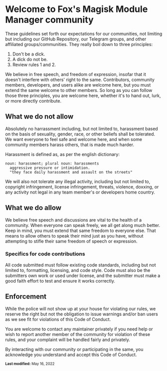 # Welcome to Fox's Magisk Module Manager community

These guidelines set forth our expectations for our communities, not limiting but including our GitHub Repository, our Telegram groups, and other affiliated groups/communities. They really boil down to three principles:

1) Don't be a dick.
2) A dick do not be.
3) Review rules 1 and 2.

We believe in free speech, and freedom of expression, insofar that it doesn't interfere with others' right to the same. Contributors, community members, developers, and users alike are welcome here, but you must extend the same welcome to other members. So long as you can follow those three principles, you are welcome here, whether it's to hand out, lurk, or more directly contribute.

## What we do not allow

Absolutely no harrassment including, but not limited to, harassment based on the basis of sexuality, gender, race, or other beliefs shall be tolerated. We want everyone to feel safe and welcome here, and when some community members harass others, that is made much harder.

Harassment is defined as, as per the english dictionary:
```
noun: harassment; plural noun: harassments
  aggressive pressure or intimidation.
  "they face daily harassment and assault on the streets"
```

We will also not tolerate any illegal activity, including but not limited to, copyright infringement, license infringement, threats, violence, doxxing, or any activity not legal in any team member's or developers home country.

## What we do allow

We believe free speech and discussions are vital to the health of a community. When everyone can speak freely, we all get along much better. Keep in mind, you must extend that same freedom to everyone else. That means to allow others to speak their mind just as you have, without attempting to stifle their same freedom of speech or expression.

### Specifics for code contributions

All code submitted must follow existing code standards, including but not limited to, formatting, licensing, and code style. Code must also be the submitters own work or used under license, and the submitter must make a good faith effort to test and ensure it works correctly.

## Enforcement

While the police will not show up at your house for violating our rules, we reserve the right but not the obligation to issue warnings and/or ban users as we see fit for violations of this Code of Conduct.

You are welcome to contact any maintainer privately if you need help or wish to report another member of the community for violation of these rules, and your complaint will be handled fairly and privately.

By interacting with our community or participating in the same, you acknowledge you understand and accept this Code of Conduct.

<sub><b>Last modified:</b> May 16, 2022</sub>
